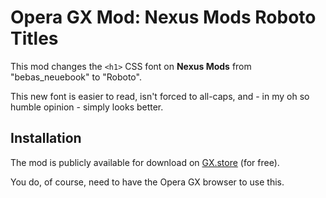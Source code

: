# Opera GX Mod: Nexus Mods Roboto Titles
This mod changes the `<h1>` CSS font on **Nexus Mods** from "bebas_neuebook" to "Roboto".

This new font is easier to read, isn't forced to all-caps, and - in my oh so humble opinion - simply looks better.

## Installation
The mod is publicly available for download on [GX.store](https://store.gx.me/mods/9qdzga/better-nexus-mods-titles-font/) (for free).

You do, of course, need to have the Opera GX browser to use this.
